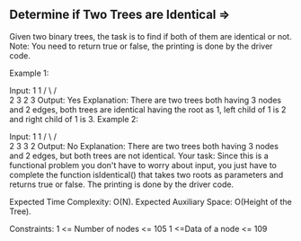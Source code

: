 Determine if Two Trees are Identical  =>
------------------------------------


Given two binary trees, the task is to find if both of them are identical or not.
Note: You need to return true or false, the printing is done by the driver code.

Example 1:

Input:
     1          1
   /   \      /   \
  2     3    2     3
Output: 
Yes
Explanation: 
There are two trees both having 3 nodes and 2 edges, both trees are identical having the root as 1, left child of 1 is 2 and right child of 1 is 3.
Example 2:

Input:
    1       1
  /  \     /  \
 2    3   3    2
Output: 
No
Explanation: There are two trees both having 3 nodes and 2 edges, but both trees are not identical.
Your task:
Since this is a functional problem you don't have to worry about input, you just have to complete the function isIdentical() that takes two roots as parameters and returns true or false. The printing is done by the driver code.

Expected Time Complexity: O(N).
Expected Auxiliary Space: O(Height of the Tree).

Constraints:
1 <= Number of nodes <= 105
1 <=Data of a node <= 109

